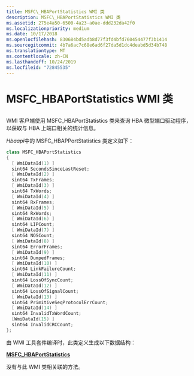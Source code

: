 ```yaml
---
title: MSFC\_HBAPortStatistics WMI 类
description: MSFC\_HBAPortStatistics WMI 类
ms.assetid: 275e4a50-6500-4a23-a0ae-ddd232da42f0
ms.localizationpriority: medium
ms.date: 10/17/2018
ms.openlocfilehash: 830684bd5adb8d77f3fd4bfd760454477f3b1414
ms.sourcegitcommit: 4b7a6ac7c68e6ad6f27da5d1dc4deabd5d34b748
ms.translationtype: MT
ms.contentlocale: zh-CN
ms.lasthandoff: 10/24/2019
ms.locfileid: "72845535"
---
```

# <a name="msfc_hbaportstatistics-wmi-class"></a>MSFC\_HBAPortStatistics WMI 类


## <span id="ddk_msfc_hbaportstatistics_wmi_class_kr"></span><span id="DDK_MSFC_HBAPORTSTATISTICS_WMI_CLASS_KR"></span>


WMI 客户端使用 MSFC\_HBAPortStatistics 类来查询 HBA 微型端口驱动程序，以获取与 HBA 上端口相关的统计信息。

*Hbaapi*中的 MSFC\_HBAPPortStatistics 类定义如下：

```cpp
class MSFC_HBAPortStatistics
{
  [ WmiDataId(1) ]
  sint64 SecondsSinceLastReset;
  [ WmiDataId(2) ]
  sint64 TxFrames;
  [ WmiDataId(3) ]
  sint64 TxWords;
  [ WmiDataId(4) ]
  sint64 RxFrames;
  [ WmiDataId(5) ]
  sint64 RxWords;
  [ WmiDataId(6) ]
  sint64 LIPCount;
  [ WmiDataId(7) ]
  sint64 NOSCount;
  [ WmiDataId(8) ]
  sint64 ErrorFrames;
  [ WmiDataId(9) ]
  sint64 DumpedFrames;
  [ WmiDataId(10) ]
  sint64 LinkFailureCount;
  [ WmiDataId(11) ]
  sint64 LossOfSyncCount;
  [ WmiDataId(12) ]
  sint64 LossOfSignalCount;
  [ WmiDataId(13) ]
  sint64 PrimitiveSeqProtocolErrCount;
  [ WmiDataId(14) ]
  sint64 InvalidTxWordCount;
  [WmiDataId(15) ]
  sint64 InvalidCRCCount;
};
```

由 WMI 工具套件编译时，此类定义生成以下数据结构：

[**MSFC\_HBAPortStatistics**](https://docs.microsoft.com/windows-hardware/drivers/ddi/hbapiwmi/ns-hbapiwmi-_msfc_hbaportstatistics)

没有与此 WMI 类相关联的方法。

 

 





